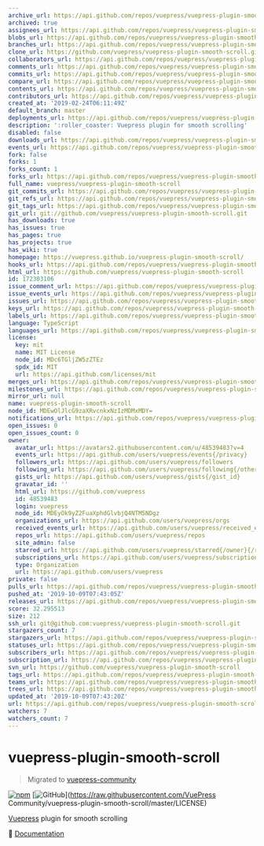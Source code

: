 ```yaml
---
archive_url: https://api.github.com/repos/vuepress/vuepress-plugin-smooth-scroll/{archive_format}{/ref}
archived: true
assignees_url: https://api.github.com/repos/vuepress/vuepress-plugin-smooth-scroll/assignees{/user}
blobs_url: https://api.github.com/repos/vuepress/vuepress-plugin-smooth-scroll/git/blobs{/sha}
branches_url: https://api.github.com/repos/vuepress/vuepress-plugin-smooth-scroll/branches{/branch}
clone_url: https://github.com/vuepress/vuepress-plugin-smooth-scroll.git
collaborators_url: https://api.github.com/repos/vuepress/vuepress-plugin-smooth-scroll/collaborators{/collaborator}
comments_url: https://api.github.com/repos/vuepress/vuepress-plugin-smooth-scroll/comments{/number}
commits_url: https://api.github.com/repos/vuepress/vuepress-plugin-smooth-scroll/commits{/sha}
compare_url: https://api.github.com/repos/vuepress/vuepress-plugin-smooth-scroll/compare/{base}...{head}
contents_url: https://api.github.com/repos/vuepress/vuepress-plugin-smooth-scroll/contents/{+path}
contributors_url: https://api.github.com/repos/vuepress/vuepress-plugin-smooth-scroll/contributors
created_at: '2019-02-24T06:11:49Z'
default_branch: master
deployments_url: https://api.github.com/repos/vuepress/vuepress-plugin-smooth-scroll/deployments
description: ':roller_coaster: Vuepress plugin for smooth scrolling'
disabled: false
downloads_url: https://api.github.com/repos/vuepress/vuepress-plugin-smooth-scroll/downloads
events_url: https://api.github.com/repos/vuepress/vuepress-plugin-smooth-scroll/events
fork: false
forks: 1
forks_count: 1
forks_url: https://api.github.com/repos/vuepress/vuepress-plugin-smooth-scroll/forks
full_name: vuepress/vuepress-plugin-smooth-scroll
git_commits_url: https://api.github.com/repos/vuepress/vuepress-plugin-smooth-scroll/git/commits{/sha}
git_refs_url: https://api.github.com/repos/vuepress/vuepress-plugin-smooth-scroll/git/refs{/sha}
git_tags_url: https://api.github.com/repos/vuepress/vuepress-plugin-smooth-scroll/git/tags{/sha}
git_url: git://github.com/vuepress/vuepress-plugin-smooth-scroll.git
has_downloads: true
has_issues: true
has_pages: true
has_projects: true
has_wiki: true
homepage: https://vuepress.github.io/vuepress-plugin-smooth-scroll/
hooks_url: https://api.github.com/repos/vuepress/vuepress-plugin-smooth-scroll/hooks
html_url: https://github.com/vuepress/vuepress-plugin-smooth-scroll
id: 172303106
issue_comment_url: https://api.github.com/repos/vuepress/vuepress-plugin-smooth-scroll/issues/comments{/number}
issue_events_url: https://api.github.com/repos/vuepress/vuepress-plugin-smooth-scroll/issues/events{/number}
issues_url: https://api.github.com/repos/vuepress/vuepress-plugin-smooth-scroll/issues{/number}
keys_url: https://api.github.com/repos/vuepress/vuepress-plugin-smooth-scroll/keys{/key_id}
labels_url: https://api.github.com/repos/vuepress/vuepress-plugin-smooth-scroll/labels{/name}
language: TypeScript
languages_url: https://api.github.com/repos/vuepress/vuepress-plugin-smooth-scroll/languages
license:
  key: mit
  name: MIT License
  node_id: MDc6TGljZW5zZTEz
  spdx_id: MIT
  url: https://api.github.com/licenses/mit
merges_url: https://api.github.com/repos/vuepress/vuepress-plugin-smooth-scroll/merges
milestones_url: https://api.github.com/repos/vuepress/vuepress-plugin-smooth-scroll/milestones{/number}
mirror_url: null
name: vuepress-plugin-smooth-scroll
node_id: MDEwOlJlcG9zaXRvcnkxNzIzMDMxMDY=
notifications_url: https://api.github.com/repos/vuepress/vuepress-plugin-smooth-scroll/notifications{?since,all,participating}
open_issues: 0
open_issues_count: 0
owner:
  avatar_url: https://avatars2.githubusercontent.com/u/48539483?v=4
  events_url: https://api.github.com/users/vuepress/events{/privacy}
  followers_url: https://api.github.com/users/vuepress/followers
  following_url: https://api.github.com/users/vuepress/following{/other_user}
  gists_url: https://api.github.com/users/vuepress/gists{/gist_id}
  gravatar_id: ''
  html_url: https://github.com/vuepress
  id: 48539483
  login: vuepress
  node_id: MDEyOk9yZ2FuaXphdGlvbjQ4NTM5NDgz
  organizations_url: https://api.github.com/users/vuepress/orgs
  received_events_url: https://api.github.com/users/vuepress/received_events
  repos_url: https://api.github.com/users/vuepress/repos
  site_admin: false
  starred_url: https://api.github.com/users/vuepress/starred{/owner}{/repo}
  subscriptions_url: https://api.github.com/users/vuepress/subscriptions
  type: Organization
  url: https://api.github.com/users/vuepress
private: false
pulls_url: https://api.github.com/repos/vuepress/vuepress-plugin-smooth-scroll/pulls{/number}
pushed_at: '2019-10-09T07:43:05Z'
releases_url: https://api.github.com/repos/vuepress/vuepress-plugin-smooth-scroll/releases{/id}
score: 32.295513
size: 212
ssh_url: git@github.com:vuepress/vuepress-plugin-smooth-scroll.git
stargazers_count: 7
stargazers_url: https://api.github.com/repos/vuepress/vuepress-plugin-smooth-scroll/stargazers
statuses_url: https://api.github.com/repos/vuepress/vuepress-plugin-smooth-scroll/statuses/{sha}
subscribers_url: https://api.github.com/repos/vuepress/vuepress-plugin-smooth-scroll/subscribers
subscription_url: https://api.github.com/repos/vuepress/vuepress-plugin-smooth-scroll/subscription
svn_url: https://github.com/vuepress/vuepress-plugin-smooth-scroll
tags_url: https://api.github.com/repos/vuepress/vuepress-plugin-smooth-scroll/tags
teams_url: https://api.github.com/repos/vuepress/vuepress-plugin-smooth-scroll/teams
trees_url: https://api.github.com/repos/vuepress/vuepress-plugin-smooth-scroll/git/trees{/sha}
updated_at: '2019-10-09T07:43:20Z'
url: https://api.github.com/repos/vuepress/vuepress-plugin-smooth-scroll
watchers: 7
watchers_count: 7
---
```


# vuepress-plugin-smooth-scroll

> Migrated to [vuepress-community](https://github.com/vuepress/vuepress-community)

[![npm](https://img.shields.io/npm/v/vuepress-plugin-smooth-scroll.svg)](https://www.npmjs.com/package/vuepress-plugin-smooth-scroll)
[![GitHub](https://img.shields.io/github/license/vuepress/vuepress-plugin-smooth-scroll.svg)](https://raw.githubusercontent.com/VuePress Community/vuepress-plugin-smooth-scroll/master/LICENSE)

[Vuepress](https://vuepress.vuejs.org/) plugin for smooth scrolling

:book: [Documentation](https://vuepress.github.io/plugins/smooth-scroll.html)
